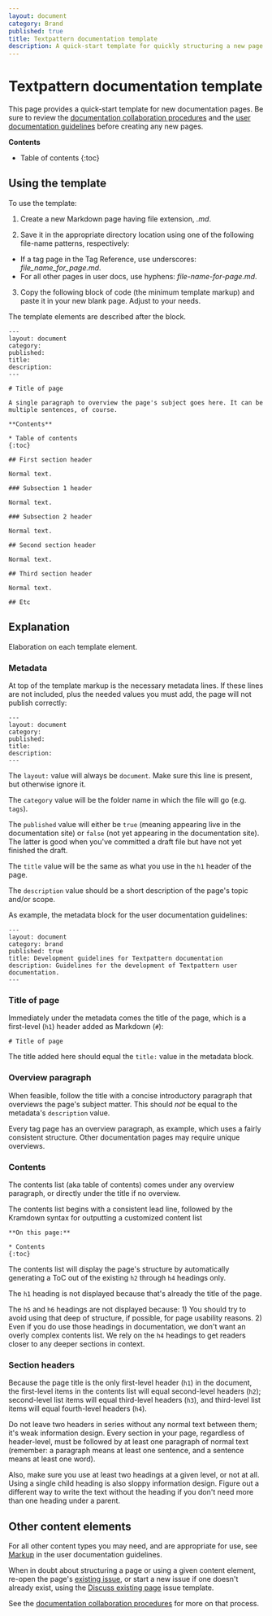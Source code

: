 ```yaml
---
layout: document
category: Brand
published: true
title: Textpattern documentation template
description: A quick-start template for quickly structuring a new page in user documentation.
---
```


# Textpattern documentation template

This page provides a quick-start template for new documentation pages. Be sure to review the [documentation collaboration procedures](/brand/user-docs-procedures) and the [user documentation guidelines](/brand/user-docs-guide) before creating any new pages.

**Contents**

* Table of contents
{:toc}

## Using the template

To use the template:

1) Create a new Markdown page having file extension, *.md*.

2) Save it in the appropriate directory location using one of the following file-name patterns, respectively:

* If a tag page in the Tag Reference, use underscores: *file_name_for_page.md*.
* For all other pages in user docs, use hyphens: *file-name-for-page.md*.

3) Copy the following block of code (the minimum template markup) and paste it in your new blank page. Adjust to your needs.

The template elements are described after the block.

```
---
layout: document
category:
published:
title:
description:
---

# Title of page

A single paragraph to overview the page's subject goes here. It can be multiple sentences, of course.

**Contents**

* Table of contents
{:toc}

## First section header

Normal text.

### Subsection 1 header

Normal text.

### Subsection 2 header

Normal text.

## Second section header

Normal text.

## Third section header

Normal text.

## Etc
```


## Explanation

Elaboration on each template element.

### Metadata

At top of the template markup is the necessary metadata lines. If these lines are not included, plus the needed values you must add, the page will not publish correctly:

```
---
layout: document
category:
published:
title:
description:
---
```

The `layout:` value will always be `document`. Make sure this line is present, but otherwise ignore it.

The `category` value will be the folder name in which the file will go (e.g. `tags`).

The `published` value will either be `true` (meaning appearing live in the documentation site) or `false` (not yet appearing in the documentation site). The latter is good when you've committed a draft file but have not yet finished the draft.

The `title` value will be the same as what you use in the `h1` header of the page.

The `description` value should be a short description of the page's topic and/or scope.

As example, the metadata block for the user documentation guidelines:

```
---
layout: document
category: brand
published: true
title: Development guidelines for Textpattern documentation
description: Guidelines for the development of Textpattern user documentation.
---
```

### Title of page

Immediately under the metadata comes the title of the page, which is a first-level (`h1`) header added as Markdown (`#`):

```
# Title of page
```

The title added here should equal the `title:` value in the metadata block.

### Overview paragraph

When feasible, follow the title with a concise introductory paragraph that overviews the page's subject matter. This should _not_ be equal to the metadata's `description` value.

Every tag page has an overview paragraph, as example, which uses a fairly consistent structure. Other documentation pages may require unique overviews.

### Contents

The contents list (aka table of contents) comes under any overview paragraph, or directly under the title if no overview.

The contents list begins with a consistent lead line, followed by the Kramdown syntax for outputting a customized content list

```
**On this page:**

* Contents
{:toc}
```

The contents list will display the page's structure by automatically generating a ToC out of the existing `h2` through `h4` headings only.

The `h1` heading is not displayed because that's already the title of the page.

The `h5` and `h6` headings are not displayed because: 1) You should try to avoid using that deep of structure, if possible, for page usability reasons. 2) Even if you do use those headings in documentation, we don't want an overly complex contents list. We rely on the `h4` headings to get readers closer to any deeper sections in context.  

### Section headers

Because the page title is the only first-level header (`h1`) in the document, the first-level items in the contents list will equal second-level headers (`h2`); second-level list items will equal third-level headers (`h3`), and third-level list items will equal fourth-level headers (`h4`).

Do not leave two headers in series without any normal text between them; it's weak information design. Every section in your page, regardless of header-level, must be followed by at least one paragraph of normal text (remember: a paragraph means at least one sentence, and a sentence means at least one word).

Also, make sure you use at least two headings at a given level, or not at all. Using a single child heading is also sloppy information design. Figure out a different way to write the text without the heading if you don't need more than one heading under a parent.

## Other content elements

For all other content types you may need, and are appropriate for use, see [Markup](/brand/user-docs-guide#tables) in the user documentation guidelines.

When in doubt about structuring a page or using a given content element, re-open the page's [existing issue](https://github.com/textpattern/textpattern.github.io/issues?utf8=%E2%9C%93&q=is%3Aissue+is%3Aclosed), or start a new issue if one doesn't already exist, using the [Discuss existing page](https://github.com/textpattern/textpattern.github.io/issues/new?assignees=&labels=&template=discuss-existing-page.md&title=page%3A+) issue template.

See the [documentation collaboration procedures](/brand/user-docs-collaboration-procedures) for more on that process.
